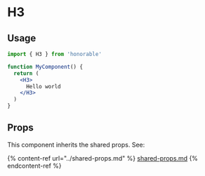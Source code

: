 # H3

## Usage

```jsx
import { H3 } from 'honorable'

function MyComponent() {
  return (
    <H3>
      Hello world
    </H3>
  )
}
```

## Props

This component inherits the shared props. See:

{% content-ref url="../shared-props.md" %}
[shared-props.md](../shared-props.md)
{% endcontent-ref %}

